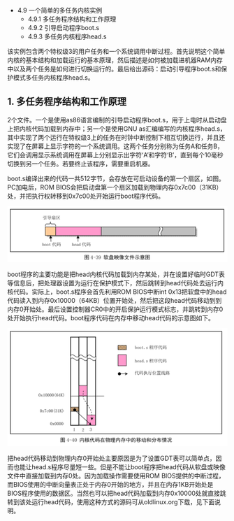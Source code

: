 - 4.9 一个简单的多任务内核实例
    - 4.9.1 多任务程序结构和工作原理
    - 4.9.2 引导启动程序boot.s
    - 4.9.3 多任务内核程序head.s

该实例包含两个特权级3的用户任务和一个系统调用中断过程。首先说明这个简单内核的基本结构和加载运行的基本原理，然后描述是如何被加载进机器RAM内存中以及两个任务是如何进行切换运行的。最后给出源码：启动引导程序boot.s和保护模式多任务内核程序head.s。

## 1. 多任务程序结构和工作原理

2个文件。一个是使用as86语言编制的引导启动程序boot.s，用于上电时从启动盘上把内核代码加载到内存中；另一个是使用GNU as汇编编写的内核程序head.s，其中实现了两个运行在特权级3上的任务在时钟中断控制下相互切换运行，并且还实现了在屏幕上显示字符的一个系统调用。这两个任务分别称为任务A和任务B，它们会调用显示系统调用在屏幕上分别显示出字符‘A’和字符‘B’，直到每个10毫秒切换到另一个任务。若要终止该程序，需要重启机器。

boot.s编译出来的代码一共512字节，会存放在可启动设备的第一个扇区，如图。PC加电后，ROM BIOS会把启动盘第一个扇区加载到物理内存0x7c00（31KB）处，并把执行权转移到0x7c00处开始运行boot程序代码。

![可启动设备](images/34.png)

boot程序的主要功能是把head内核代码加载到内存某处，并在设置好临时GDT表等信息后，把处理器设置为运行在保护模式下，然后跳转到head代码处去运行内核代码。实际上，boot.s程序会首先利用ROM BIOS中断int 0x13把软盘中的head代码读入到内存0x10000（64KB）位置开始处，然后把这段head代码移动到到内存0开始处。最后设置控制器CR0中的开启保护运行模式标志，并跳转到内存0处开始执行head代码。boot程序代码在内存中移动head代码的示意图如下。

![kernel code](images/35.png)

把head代码移动到物理内存0开始处主要原因是为了设置GDT表可以简单点，因而也能让head.s程序尽量短一些。但是不能让boot程序把head代码从软盘或映像文件中直接加载到内存0处。因为加载操作需要使用ROM BIOS提供的中断过程，而BIOS使用的中断向量表正处于内存0开始的地方，并且在内存1KB开始处是BIOS程序使用的数据区。当然也可以把head代码加载到内存0x10000处就直接跳转到该处运行head代码，使用这种方式的源码可从oldlinux.org下载，见下面说明。

